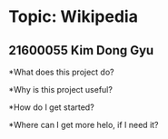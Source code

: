 Topic: Wikipedia
=================

21600055 Kim Dong Gyu
---------------------

*What does this project do?

*Why is this project useful?

*How do I get started?

*Where can I get more helo, if I need it?
